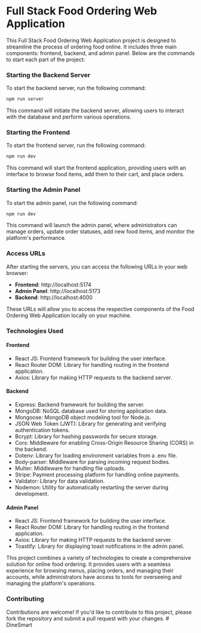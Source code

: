 # Full Stack Food Ordering Web Application

This Full Stack Food Ordering Web Application project is designed to streamline the process of ordering food online. It includes three main components: frontend, backend, and admin panel. Below are the commands to start each part of the project:

### Starting the Backend Server
To start the backend server, run the following command:
```bash
npm run server
```
This command will initiate the backend server, allowing users to interact with the database and perform various operations.

### Starting the Frontend
To start the frontend server, run the following command:
```bash
npm run dev
```
This command will start the frontend application, providing users with an interface to browse food items, add them to their cart, and place orders.

### Starting the Admin Panel
To start the admin panel, run the following command:
```bash
npm run dev
```
This command will launch the admin panel, where administrators can manage orders, update order statuses, add new food items, and monitor the platform's performance.

### Access URLs
After starting the servers, you can access the following URLs in your web browser:

- **Frontend**: http://localhost:5174
- **Admin Panel**: http://localhost:5173
- **Backend**: http://localhost:4000

These URLs will allow you to access the respective components of the Food Ordering Web Application locally on your machine.

### Technologies Used

#### Frontend
- React JS: Frontend framework for building the user interface.
- React Router DOM: Library for handling routing in the frontend application.
- Axios: Library for making HTTP requests to the backend server.

#### Backend
- Express: Backend framework for building the server.
- MongoDB: NoSQL database used for storing application data.
- Mongoose: MongoDB object modeling tool for Node.js.
- JSON Web Token (JWT): Library for generating and verifying authentication tokens.
- Bcrypt: Library for hashing passwords for secure storage.
- Cors: Middleware for enabling Cross-Origin Resource Sharing (CORS) in the backend.
- Dotenv: Library for loading environment variables from a .env file.
- Body-parser: Middleware for parsing incoming request bodies.
- Multer: Middleware for handling file uploads.
- Stripe: Payment processing platform for handling online payments.
- Validator: Library for data validation.
- Nodemon: Utility for automatically restarting the server during development.

#### Admin Panel
- React JS: Frontend framework for building the user interface.
- React Router DOM: Library for handling routing in the frontend application.
- Axios: Library for making HTTP requests to the backend server.
- Toastify: Library for displaying toast notifications in the admin panel.

This project combines a variety of technologies to create a comprehensive solution for online food ordering. It provides users with a seamless experience for browsing menus, placing orders, and managing their accounts, while administrators have access to tools for overseeing and managing the platform's operations.

### Contributing
Contributions are welcome! If you'd like to contribute to this project, please fork the repository and submit a pull request with your changes.
#   D i n e S m a r t 
 
 
